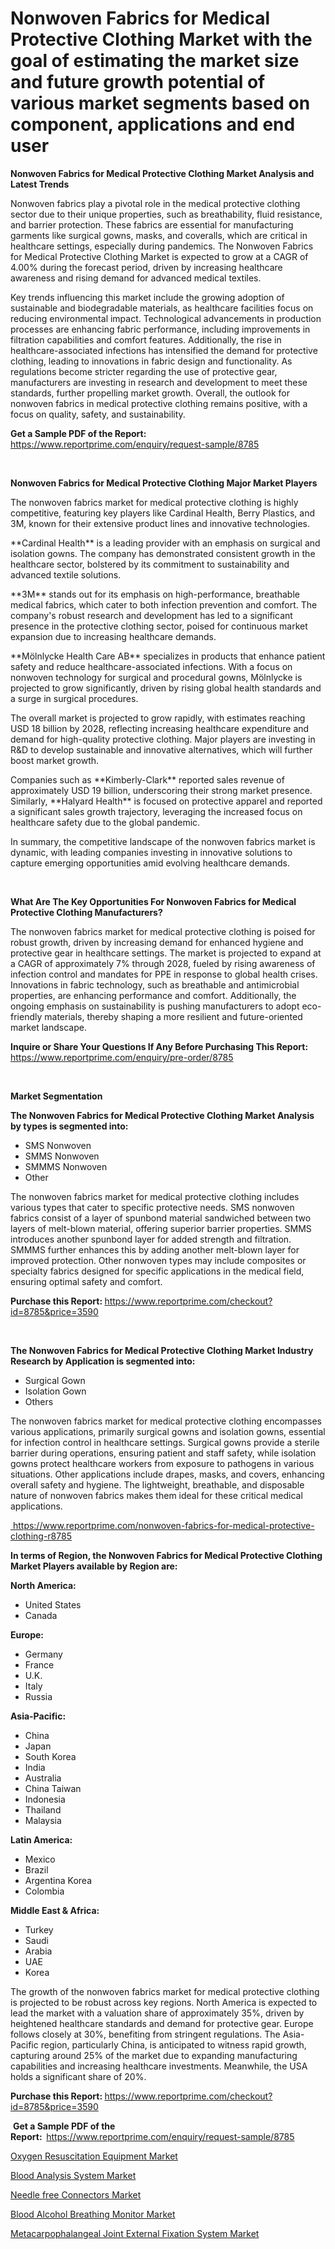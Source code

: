 <p><h1>Nonwoven Fabrics for Medical Protective Clothing Market with the goal of estimating the market size and future growth potential of various market segments based on component, applications and end user</h1></p><p><strong>Nonwoven Fabrics for Medical Protective Clothing Market Analysis and Latest Trends</strong></p>
<p><p>Nonwoven fabrics play a pivotal role in the medical protective clothing sector due to their unique properties, such as breathability, fluid resistance, and barrier protection. These fabrics are essential for manufacturing garments like surgical gowns, masks, and coveralls, which are critical in healthcare settings, especially during pandemics. The Nonwoven Fabrics for Medical Protective Clothing Market is expected to grow at a CAGR of 4.00% during the forecast period, driven by increasing healthcare awareness and rising demand for advanced medical textiles.</p><p>Key trends influencing this market include the growing adoption of sustainable and biodegradable materials, as healthcare facilities focus on reducing environmental impact. Technological advancements in production processes are enhancing fabric performance, including improvements in filtration capabilities and comfort features. Additionally, the rise in healthcare-associated infections has intensified the demand for protective clothing, leading to innovations in fabric design and functionality. As regulations become stricter regarding the use of protective gear, manufacturers are investing in research and development to meet these standards, further propelling market growth. Overall, the outlook for nonwoven fabrics in medical protective clothing remains positive, with a focus on quality, safety, and sustainability.</p></p>
<p><strong>Get a Sample PDF of the Report:&nbsp;</strong> <a href="https://www.reportprime.com/enquiry/request-sample/8785?utm_campaign=1091&utm_medium=2&utm_source=Github&utm_content=ia&utm_term=25122024&utm_id=nonwoven-fabrics-for-medical-protective-clothing">https://www.reportprime.com/enquiry/request-sample/8785</a></p>
<p>&nbsp;</p>
<p><strong>Nonwoven Fabrics for Medical Protective Clothing Major Market Players</strong></p>
<p><p>The nonwoven fabrics market for medical protective clothing is highly competitive, featuring key players like Cardinal Health, Berry Plastics, and 3M, known for their extensive product lines and innovative technologies. </p><p>**Cardinal Health** is a leading provider with an emphasis on surgical and isolation gowns. The company has demonstrated consistent growth in the healthcare sector, bolstered by its commitment to sustainability and advanced textile solutions. </p><p>**3M** stands out for its emphasis on high-performance, breathable medical fabrics, which cater to both infection prevention and comfort. The company's robust research and development has led to a significant presence in the protective clothing sector, poised for continuous market expansion due to increasing healthcare demands.</p><p>**Mölnlycke Health Care AB** specializes in products that enhance patient safety and reduce healthcare-associated infections. With a focus on nonwoven technology for surgical and procedural gowns, Mölnlycke is projected to grow significantly, driven by rising global health standards and a surge in surgical procedures.</p><p>The overall market is projected to grow rapidly, with estimates reaching USD 18 billion by 2028, reflecting increasing healthcare expenditure and demand for high-quality protective clothing. Major players are investing in R&D to develop sustainable and innovative alternatives, which will further boost market growth.</p><p>Companies such as **Kimberly-Clark** reported sales revenue of approximately USD 19 billion, underscoring their strong market presence. Similarly, **Halyard Health** is focused on protective apparel and reported a significant sales growth trajectory, leveraging the increased focus on healthcare safety due to the global pandemic.</p><p>In summary, the competitive landscape of the nonwoven fabrics market is dynamic, with leading companies investing in innovative solutions to capture emerging opportunities amid evolving healthcare demands.</p></p>
<p>&nbsp;</p>
<p><strong>What Are The Key Opportunities For Nonwoven Fabrics for Medical Protective Clothing Manufacturers?</strong></p>
<p><p>The nonwoven fabrics market for medical protective clothing is poised for robust growth, driven by increasing demand for enhanced hygiene and protective gear in healthcare settings. The market is projected to expand at a CAGR of approximately 7% through 2028, fueled by rising awareness of infection control and mandates for PPE in response to global health crises. Innovations in fabric technology, such as breathable and antimicrobial properties, are enhancing performance and comfort. Additionally, the ongoing emphasis on sustainability is pushing manufacturers to adopt eco-friendly materials, thereby shaping a more resilient and future-oriented market landscape.</p></p>
<p><strong>Inquire or Share Your Questions If Any Before Purchasing This Report:</strong> <a href="https://www.reportprime.com/enquiry/pre-order/8785?utm_campaign=1091&utm_medium=2&utm_source=Github&utm_content=ia&utm_term=25122024&utm_id=nonwoven-fabrics-for-medical-protective-clothing">https://www.reportprime.com/enquiry/pre-order/8785</a></p>
<p>&nbsp;</p>
<p><strong>Market Segmentation</strong></p>
<p><strong>The Nonwoven Fabrics for Medical Protective Clothing Market Analysis by types is segmented into:</strong></p>
<p><ul><li>SMS Nonwoven</li><li>SMMS Nonwoven</li><li>SMMMS Nonwoven</li><li>Other</li></ul></p>
<p><p>The nonwoven fabrics market for medical protective clothing includes various types that cater to specific protective needs. SMS nonwoven fabrics consist of a layer of spunbond material sandwiched between two layers of melt-blown material, offering superior barrier properties. SMMS introduces another spunbond layer for added strength and filtration. SMMMS further enhances this by adding another melt-blown layer for improved protection. Other nonwoven types may include composites or specialty fabrics designed for specific applications in the medical field, ensuring optimal safety and comfort.</p></p>
<p><strong>Purchase this Report:&nbsp;</strong><a href="https://www.reportprime.com/checkout?id=8785&price=3590&utm_campaign=1091&utm_medium=2&utm_source=Github&utm_content=ia&utm_term=25122024&utm_id=nonwoven-fabrics-for-medical-protective-clothing">https://www.reportprime.com/checkout?id=8785&price=3590</a></p>
<p>&nbsp;</p>
<p><strong>The Nonwoven Fabrics for Medical Protective Clothing Market Industry Research by Application is segmented into:</strong></p>
<p><ul><li>Surgical Gown</li><li>Isolation Gown</li><li>Others</li></ul></p>
<p><p>The nonwoven fabrics market for medical protective clothing encompasses various applications, primarily surgical gowns and isolation gowns, essential for infection control in healthcare settings. Surgical gowns provide a sterile barrier during operations, ensuring patient and staff safety, while isolation gowns protect healthcare workers from exposure to pathogens in various situations. Other applications include drapes, masks, and covers, enhancing overall safety and hygiene. The lightweight, breathable, and disposable nature of nonwoven fabrics makes them ideal for these critical medical applications.</p></p>
<p><a href="https://www.reportprime.com/nonwoven-fabrics-for-medical-protective-clothing-r8785?utm_campaign=1091&utm_medium=2&utm_source=Github&utm_content=ia&utm_term=25122024&utm_id=nonwoven-fabrics-for-medical-protective-clothing">&nbsp;https://www.reportprime.com/nonwoven-fabrics-for-medical-protective-clothing-r8785</a></p>
<p><strong>In terms of Region, the Nonwoven Fabrics for Medical Protective Clothing Market Players available by Region are:</strong></p>
<p>
    <p> <strong> North America: </strong>
        <ul>
            <li>United States</li>
            <li>Canada</li>
        </ul>
        </p> 
    <p> <strong> Europe: </strong>
        <ul>
            <li>Germany</li>
            <li>France</li>
            <li>U.K.</li>
            <li>Italy</li>
            <li>Russia</li>
        </ul>
        </p> 
    <p> <strong> Asia-Pacific: </strong>
        <ul>
            <li>China</li>
            <li>Japan</li>
            <li>South Korea</li>
            <li>India</li>
            <li>Australia</li>
            <li>China Taiwan</li>
            <li>Indonesia</li>
            <li>Thailand</li>
            <li>Malaysia</li>
        </ul>
        </p> 
    <p> <strong> Latin America: </strong>
        <ul>
            <li>Mexico</li>
            <li>Brazil</li>
            <li>Argentina Korea</li>
            <li>Colombia</li>
        </ul>
        </p> 
    <p> <strong> Middle East & Africa: </strong>
        <ul>
            <li>Turkey</li>
            <li>Saudi</li>
            <li>Arabia</li>
            <li>UAE</li>
            <li>Korea</li>
        </ul>
    </p>
    </p>
<p><p>The growth of the nonwoven fabrics market for medical protective clothing is projected to be robust across key regions. North America is expected to lead the market with a valuation share of approximately 35%, driven by heightened healthcare standards and demand for protective gear. Europe follows closely at 30%, benefiting from stringent regulations. The Asia-Pacific region, particularly China, is anticipated to witness rapid growth, capturing around 25% of the market due to expanding manufacturing capabilities and increasing healthcare investments. Meanwhile, the USA holds a significant share of 20%.</p></p>
<p><strong>Purchase this Report: </strong><a href="https://www.reportprime.com/checkout?id=8785&price=3590&utm_campaign=1091&utm_medium=2&utm_source=Github&utm_content=ia&utm_term=25122024&utm_id=nonwoven-fabrics-for-medical-protective-clothing">https://www.reportprime.com/checkout?id=8785&price=3590</a></p>
<p>&nbsp;<strong>Get a Sample PDF of the Report:&nbsp;&nbsp;</strong><a href="https://www.reportprime.com/enquiry/request-sample/8785?utm_campaign=1091&utm_medium=2&utm_source=Github&utm_content=ia&utm_term=25122024&utm_id=nonwoven-fabrics-for-medical-protective-clothing">https://www.reportprime.com/enquiry/request-sample/8785</a></p>
<p><strong></strong></p>
<p><p><a href="https://www.linkedin.com/pulse/oxygen-resuscitation-equipment-market-trends-report-industry-kcc4c?utm_campaign=1091&utm_medium=2&utm_source=Github&utm_content=ia&utm_term=25122024&utm_id=nonwoven-fabrics-for-medical-protective-clothing">Oxygen Resuscitation Equipment Market</a></p><p><a href="https://www.linkedin.com/pulse/analyzing-blood-analysis-system-market-trends-size-share-awdhc?utm_campaign=1091&utm_medium=2&utm_source=Github&utm_content=ia&utm_term=25122024&utm_id=nonwoven-fabrics-for-medical-protective-clothing">Blood Analysis System Market</a></p><p><a href="https://www.linkedin.com/pulse/needle-free-connectors-market-global-insights-sales-trends-2024-j0evc?utm_campaign=1091&utm_medium=2&utm_source=Github&utm_content=ia&utm_term=25122024&utm_id=nonwoven-fabrics-for-medical-protective-clothing">Needle free Connectors Market</a></p><p><a href="https://github.com/krinerstormy331/Market-Research-Report-List-1/blob/main/blood-alcohol-breathing-monitor-market.md?utm_campaign=1091&utm_medium=2&utm_source=Github&utm_content=ia&utm_term=25122024&utm_id=nonwoven-fabrics-for-medical-protective-clothing">Blood Alcohol Breathing Monitor Market</a></p><p><a href="https://github.com/suleimannichelle7/Market-Research-Report-List-1/blob/main/metacarpophalangeal-joint-external-fixation-system-market.md?utm_campaign=1091&utm_medium=2&utm_source=Github&utm_content=ia&utm_term=25122024&utm_id=nonwoven-fabrics-for-medical-protective-clothing">Metacarpophalangeal Joint External Fixation System Market</a></p></p>